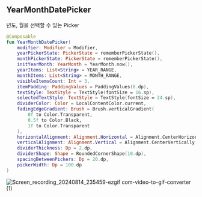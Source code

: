 ## YearMonthDatePicker
년도, 월을 선택할 수 있는 Picker
```kotlin
@Composable
fun YearMonthDatePicker(
    modifier: Modifier = Modifier,
    yearPickerState: PickerState = rememberPickerState(),
    monthPickerState: PickerState = rememberPickerState(),
    initYearMonth: YearMonth = YearMonth.now(),
    yearItems: List<String> = YEAR_RANGE,
    monthItems: List<String> = MONTH_RANGE,
    visibleItemsCount: Int = 3,
    itemPadding: PaddingValues = PaddingValues(8.dp),
    textStyle: TextStyle = TextStyle(fontSize = 16.sp),
    selectedTextStyle: TextStyle = TextStyle(fontSize = 24.sp),
    dividerColor: Color = LocalContentColor.current,
    fadingEdgeGradient: Brush = Brush.verticalGradient(
        0f to Color.Transparent,
        0.5f to Color.Black,
        1f to Color.Transparent
    ),
    horizontalAlignment: Alignment.Horizontal = Alignment.CenterHorizontally,
    verticalAlignment: Alignment.Vertical = Alignment.CenterVertically,
    dividerThickness: Dp = 2.dp,
    dividerShape: Shape = RoundedCornerShape(10.dp),
    spacingBetweenPickers: Dp = 20.dp,
    pickerWidth: Dp = 100.dp
)
```


![Screen_recording_20240814_235459-ezgif com-video-to-gif-converter (1)](https://github.com/user-attachments/assets/e9cf797b-1bf3-41c8-b32c-4562247c8693)

